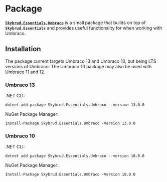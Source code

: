 # Package

[**`Skybrud.Essentials.Umbraco`**](/skybrud.essentials.umbraco/) is a small package that builds on top of **`Skybrud.Essentials`** and provides useful functionality for when working with Umbraco. 

## Installation

The package current targets Umbraco 13 and Umbraco 10, but being LTS versions of Umbraco. The Umbraco 10 package may also be used with Umbraco 11 and 12.

### Umbraco 13

.NET CLI:

```
dotnet add package Skybrud.Essentials.Umbraco --version 13.0.0
```

NuGet Package Manager:

```
Install-Package Skybrud.Essentials.Umbraco -Version 13.0.0
```

### Umbraco 10

.NET CLI:

```
dotnet add package Skybrud.Essentials.Umbraco --version 10.0.0
```

NuGet Package Manager:

```
Install-Package Skybrud.Essentials.Umbraco -Version 10.0.0
```